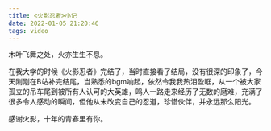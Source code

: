 ```yaml
---
title: <火影忍者>小记
date: 2022-01-05 21:20:46
tags: video
---
```


木叶飞舞之处，火亦生生不息。

在我大学的时候《火影忍者》完结了，当时直接看了结局，没有很深的印象了，今天刚刚在B站补完结尾，当熟悉的bgm响起，依然令我我热泪盈眶，从一个被大家孤立的吊车尾到被所有人认可的大英雄，鸣人一路走来经历了无数的磨难，充满了很多令人感动的瞬间，但他从未改变自己的忍道，珍惜伙伴，并永远那么阳光。

感谢火影，十年的青春里有你。

